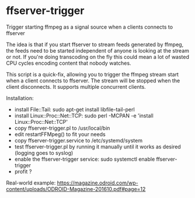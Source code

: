 # ffserver-trigger
Trigger starting ffmpeg as a signal source when a clients connects to ffserver

The idea is that if you start ffserver to stream feeds generated by ffmpeg, the feeds need to be started independent of anyone is looking at the stream or not. If you're doing transcoding on the fly this could mean a lot of wasted CPU cycles encoding content that nobody watches.

This script is a quick-fix, allowing you to trigger the ffmpeg stream start when a client connects to ffserver. The stream will be stopped when the client disconnects. It supports multiple concurrent clients. 

Installation:
* install File::Tail: sudo apt-get install libfile-tail-perl
* install Linux::Proc::Net::TCP: sudo perl -MCPAN -e 'install Linux::Proc::Net::TCP'
* copy ffserver-trigger.pl to /usr/local/bin
* edit restartFFMpeg() to fit your needs
* copy ffserver-trigger.service to /etc/systemd/system
* test ffserver-trigger.pl by running it manually until it works as desired (logging goes to syslog)
* enable the ffserver-trigger service: sudo systemctl enable ffserver-trigger
* profit ?

Real-world example: https://magazine.odroid.com/wp-content/uploads/ODROID-Magazine-201610.pdf#page=12
